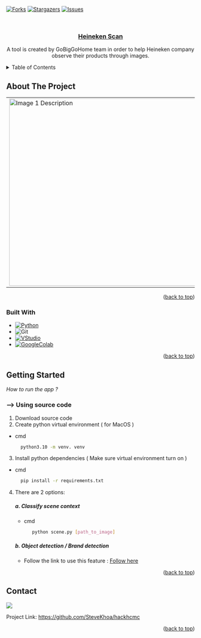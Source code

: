 


<a name="readme-top"></a>
<!-- PROJECT SHIELDS -->
<!--
*** I'm using markdown "reference style" links for readability.
*** Reference links are enclosed in brackets [ ] instead of parentheses ( ).
*** See the bottom of this document for the declaration of the reference variables
*** for contributors-url, forks-url, etc. This is an optional, concise syntax you may use.
*** https://www.markdownguide.org/basic-syntax/#reference-style-links
-->
[![Forks][forks-shield]][forks-url]
[![Stargazers][stars-shield]][stars-url]
[![Issues][issues-shield]][issues-url]


<!-- PROJECT LOGO -->
<br />
<div align="center">
  <a href="https://github.com/SteveKhoa/hackhcmc">
    <h3 align="center">Heineken Scan</h3>
  </a>

  <p align="center">
    A tool is created by GoBigGoHome team in order to help Heineken company observe their products through images.
  </p>
</div>



<!-- TABLE OF CONTENTS -->
<details>
  <summary>Table of Contents</summary>
  <ol>
    <li>
      <a href="#about-the-project">About The Project</a>
      <ul>
        <li><a href="#built-with">Built With</a></li>
      </ul>
    </li>
    <li>
      <a href="#getting-started">Getting Started</a>
      <ul>
        <li><a href="#prerequisites">Prerequisites</a></li>
        <li><a href="#installation">Installation</a></li>
      </ul>
    </li>
    <li><a href="#usage">Usage</a></li>
    <li><a href="#roadmap">Roadmap</a></li>
    <li><a href="#contributing">Contributing</a></li>
    <li><a href="#license">License</a></li>
    <li><a href="#contact">Contact</a></li>
    <li><a href="#acknowledgments">Acknowledgments</a></li>
  </ol>
</details>


<!-- ABOUT THE PROJECT -->
## About The Project
<div align="center">
 <table>
  <tr>
    <td><img src="https://github.com/SteveKhoa/hackhcmc/assets/113105084/198da34c-4ea0-429b-bc79-2cd6e9af9865" alt="Image 1 Description" width="500"/></td>
    <td><img src="https://github.com/SteveKhoa/hackhcmc/assets/113105084/394d64ec-aeb6-478e-8a70-698522e3d1ec" alt="Image 2 Description" width="500"/></td>
  </tr>
</table>
</div>



<p align="right">(<a href="#readme-top">back to top</a>)</p>



### Built With

* [![Python][Python]][Python-url]
* ![Git][Git]
* [![VStudio][VStudio]][VStudio-url]
* [![GoogleColab][GoogleColab]][GoogleColab-url]

<p align="right">(<a href="#readme-top">back to top</a>)</p>



<!-- GETTING STARTED -->
## Getting Started

*How to run the app ?*

### --> Using source code
1. Download source code 
2. Create python virtual environment ( for MacOS )
* cmd
  ```sh
    python3.10 -m venv. venv  
  ```
3. Install python dependencies ( Make sure virtual environment turn on )
* cmd
  ```sh
    pip install -r requirements.txt  
  ```
4. There are 2 options: <br/>
   ##### a. Classify scene context
   - cmd
       ```sh
          python scene.py [path_to_image]
       ```
   ##### b. Object detection / Brand detection
   - Follow the link to use this feature : <a href="https://github.com/SteveKhoa/hackhcmc/blob/main/main.ipynb">Follow here</a>
<p align="right">(<a href="#readme-top">back to top</a>)</p>



<!-- CONTACT -->
## Contact

<a href="https://github.com/SteveKhoa/hackhcmc/graphs/contributors">
  <img src="https://contrib.rocks/image?repo=SteveKhoa/hackhcmc" />
</a>


Project Link: https://github.com/SteveKhoa/hackhcmc

<p align="right">(<a href="#readme-top">back to top</a>)</p>




<!-- MARKDOWN LINKS & IMAGES -->
<!-- https://www.markdownguide.org/basic-syntax/#reference-style-links -->
[forks-shield]: https://img.shields.io/github/forks/SteveKhoa/hackhcmc.svg?style=for-the-badge
[forks-url]: https://github.com/SteveKhoa/hackhcmc/network
[stars-shield]: https://img.shields.io/github/stars/SteveKhoa/hackhcmc.svg?style=for-the-badge
[stars-url]: https://github.com/SteveKhoa/hackhcmc/stargazers
[issues-shield]: https://img.shields.io/github/issues/SteveKhoa/hackhcmc.svg?style=for-the-badge
[issues-url]: https://github.com/SteveKhoa/hackhcmc/issues
[Python]: http://ForTheBadge.com/images/badges/made-with-python.svg
[Python-url]: https://www.python.org/
[Git]: https://img.shields.io/badge/GIT-E44C30?style=for-the-badge&logo=git&logoColor=white
[VStudio]: https://img.shields.io/badge/Visual_Studio_Code-0078D4?style=for-the-badge&logo=visual%20studio%20code&logoColor=white
[VStudio-url]: https://code.visualstudio.com/download
[RoboFlow]: https://github.com/SteveKhoa/hackhcmc/assets/113105084/2a22de16-1abc-4b52-aa9f-ed8f9062a2a1
[RoboFlow-url]: https://roboflow.com/
[GoogleColab]: https://img.shields.io/badge/Colab-F9AB00?style=for-the-badge&logo=googlecolab&color=525252
[GoogleColab-url]: https://colab.research.google.com/
